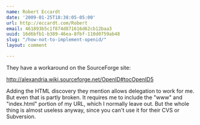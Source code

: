 ```yaml
---
name: Robert Eccardt
date: '2009-01-25T18:38:05-05:00'
url: http://eccardt.com/Robert
email: 461893b5c1f874d871616d62cb12baa3
uuid: 16d6bfb1-b389-46ea-8fbf-110d0759ab48
slug: "/how-not-to-implement-openid/"
layout: comment

---
```


They have a workaround on the SourceForge site:

http://alexandria.wiki.sourceforge.net/OpenID#tocOpenID5

Adding the HTML discovery they mention allows delegation to work for me. But even that is partly broken. It requires me to include the "www" and "index.html" portion of my URL, which I normally leave out. But the whole thing is almost useless anyway, since you can't use it for their CVS or Subversion.

